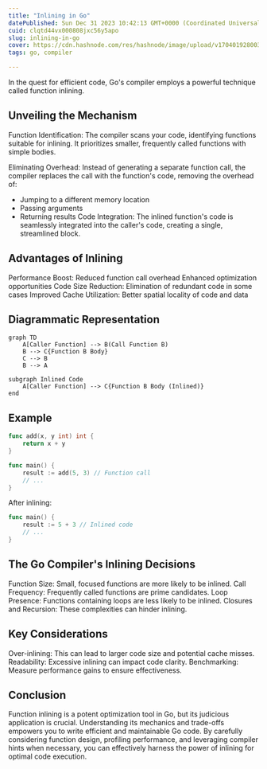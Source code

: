 ```yaml
---
title: "Inlining in Go"
datePublished: Sun Dec 31 2023 10:42:13 GMT+0000 (Coordinated Universal Time)
cuid: clqtd44vx000808jxc56y5apo
slug: inlining-in-go
cover: https://cdn.hashnode.com/res/hashnode/image/upload/v1704019280035/4a0bf6cf-52a0-42e2-85e7-03d8be72a658.jpeg
tags: go, compiler

---
```





In the quest for efficient code, Go's compiler employs a powerful technique called function inlining.

## Unveiling the Mechanism

Function Identification: The compiler scans your code, identifying functions suitable for inlining. It prioritizes smaller, frequently called functions with simple bodies.

Eliminating Overhead: Instead of generating a separate function call, the compiler replaces the call with the function's code, removing the overhead of:

- Jumping to a different memory location
- Passing arguments
- Returning results
Code Integration: The inlined function's code is seamlessly integrated into the caller's code, creating a single, streamlined block.

## Advantages of Inlining

Performance Boost:
Reduced function call overhead
Enhanced optimization opportunities
Code Size Reduction: Elimination of redundant code in some cases
Improved Cache Utilization: Better spatial locality of code and data
## Diagrammatic Representation

```mermaid
graph TD
    A[Caller Function] --> B(Call Function B)
    B --> C{Function B Body}
    C --> B
    B --> A

subgraph Inlined Code
    A[Caller Function] --> C{Function B Body (Inlined)}
end
```
## Example

```go
func add(x, y int) int {
    return x + y
}

func main() {
    result := add(5, 3) // Function call
    // ...
}
```
After inlining:

```go
func main() {
    result := 5 + 3 // Inlined code
    // ...
}
```
## The Go Compiler's Inlining Decisions

Function Size: Small, focused functions are more likely to be inlined.
Call Frequency: Frequently called functions are prime candidates.
Loop Presence: Functions containing loops are less likely to be inlined.
Closures and Recursion: These complexities can hinder inlining.

## Key Considerations

Over-inlining: This can lead to larger code size and potential cache misses.
Readability: Excessive inlining can impact code clarity.
Benchmarking: Measure performance gains to ensure effectiveness.
## Conclusion

Function inlining is a potent optimization tool in Go, but its judicious application is crucial. Understanding its mechanics and trade-offs empowers you to write efficient and maintainable Go code. By carefully considering function design, profiling performance, and leveraging compiler hints when necessary, you can effectively harness the power of inlining for optimal code execution.